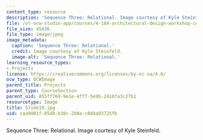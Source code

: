 ```yaml
---
content_type: resource
description: 'Sequence Three: Relational. Image courtesy of Kyle Steinfeld.'
file: /ol-ocw-studio-app/courses/4-184-architectural-design-workshop-collage-method-and-form-spring-2004/caa9801f85d8b38c2b0ac8d4a93725fb_Slide19.jpg
file_size: 45436
file_type: image/jpeg
image_metadata:
  caption: 'Sequence Three: Relational.'
  credit: Image courtesy of Kyle Steinfeld.
  image-alt: 'Sequence Three: Relational.'
learning_resource_types:
- Projects
license: https://creativecommons.org/licenses/by-nc-sa/4.0/
ocw_type: OCWImage
parent_title: Projects
parent_type: CourseSection
parent_uid: 855ff769-9e1e-4ff7-5e9b-2416fa3c27b1
resourcetype: Image
title: Slide19.jpg
uid: caa9801f-85d8-b38c-2b0a-c8d4a93725fb
---
```

Sequence Three: Relational. Image courtesy of Kyle Steinfeld.